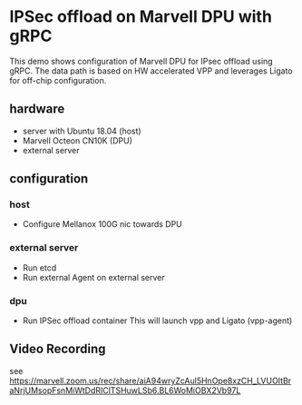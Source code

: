 # IPSec offload on Marvell DPU with gRPC

This demo shows configuration of Marvell DPU for IPsec offload using gRPC.
The data path is based on HW accelerated VPP and leverages Ligato for off-chip
configuration.

## hardware

- server with Ubuntu 18.04 (host)
- Marvell Octeon CN10K (DPU)
- external server

## configuration

### host

- Configure Mellanox 100G nic towards DPU

### external server

- Run etcd
- Run external Agent on external server

### dpu

- Run IPSec offload container
  This will launch vpp and Ligato (vpp-agent)

## Video Recording

see <https://marvell.zoom.us/rec/share/aiA94wryZcAul5HnOpe8xzCH_LVUOItBraNrjUMsopFsnMiWtDdRIClTSHuwLSb6.BL6WoMiOBX2Vb97L>
